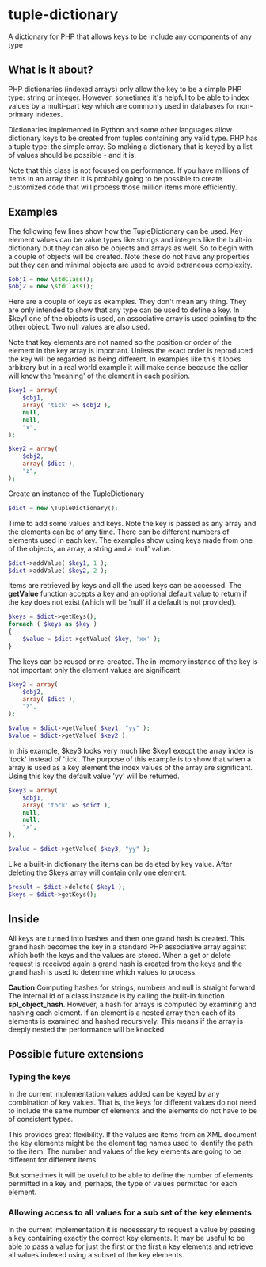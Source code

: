 # tuple-dictionary
A dictionary for PHP that allows keys to be include any components of any type

## What is it about?

PHP dictionaries (indexed arrays) only allow the key to be a simple PHP type: string or integer.  However, sometimes it's helpful to be able to index values by a multi-part key which are commonly used in databases for non-primary indexes.

Dictionaries implemented in Python and some other languages allow dictionary keys to be created from tuples containing any valid type.  PHP has a tuple type: the simple array.  So making a dictionary that is keyed by a list of values should be possible - and it is.

Note that this class is not focused on performance.  If you have millions of items in an array then it is probably going to be possible to create customized code that will process those million items more efficiently.

## Examples

The following few lines show how the TupleDictionary can be used.  Key element values can be value types like strings and integers like the built-in dictionary but they can also be objects and arrays as well.  So to begin with a couple of objects will be created.  Note these do not have any properties but they can and minimal objects are used to avoid extraneous complexity.

```php
$obj1 = new \stdClass();
$obj2 = new \stdClass();
```

Here are a couple of keys as examples.  They don't mean any thing.  They are only intended to show that any type can be used to define a key. In $key1 one of the objects is used, an associative array is used pointing to the other object. Two null values are also used.

Note that key elements are not named so the position or order of the element in the key array is important.  Unless the exact order is reproduced the key will be regarded as being different. In examples like this it looks arbitrary but in a real world example it will make sense because the caller will know the 'meaning' of the element in each position.

```php
$key1 = array(
	$obj1,
	array( 'tick' => $obj2 ),
	null,
	null,
	"x",
);

$key2 = array(
	$obj2,
	array( $dict ),
	"z",
);
```

Create an instance of the TupleDictionary

```php
$dict = new \TupleDictionary();
```

Time to add some values and keys.  Note the key is passed as any array and the elements can be of any time.  There can be different numbers of elements used in each key.  The examples show using keys made from one of the objects, an array, a string and a 'null' value.

```php
$dict->addValue( $key1, 1 );
$dict->addValue( $key2, 2 );
```

Items are retrieved by keys and all the used keys can be accessed.  The **getValue** function accepts a key and an optional default value to return if the key does not exist (which will be 'null' if a default is not provided).

```php
$keys = $dict->getKeys();
foreach ( $keys as $key )
{
	$value = $dict->getValue( $key, 'xx' );
}
```

The keys can be reused or re-created.  The in-memory instance of the key is not important only the element values are significant.

```php
$key2 = array(
	$obj2,
	array( $dict ),
	"z",
);

$value = $dict->getValue( $key1, "yy" );
$value = $dict->getValue( $key2 );
```

In this example, $key3 looks very much like $key1 execpt the array index is 'tock' instead of 'tick'.  The purpose of this example is to show that when a array is used as a key element the index values of the array are significant.  Using this key the default value 'yy' will be returned.

```php
$key3 = array(
	$obj1,
	array( 'tock' => $dict ),
	null,
	null,
	"x",
);

$value = $dict->getValue( $key3, "yy" );
```

Like a built-in dictionary the items can be deleted by key value.  After deleting the $keys array will contain only one element.

```php
$result = $dict->delete( $key1 );
$keys = $dict->getKeys();
```

## Inside

All keys are turned into hashes and then one grand hash is created.  This grand hash becomes the key in a standard PHP associative array against which both the keys and the values are stored.  When a get or delete request is received again a grand hash is created from the keys and the grand hash is used to determine which values to process.

**Caution** Computing hashes for strings, numbers and null is straight forward.  The internal id of a class instance is by calling the built-in function **spl_object_hash**.  However, a hash for arrays is computed by examining and hashing each element.  If an element is a nested array then each of its elements is examined and hashed recursively.  This means if the array is deeply nested the performance will be knocked.

## Possible future extensions

### Typing the keys

In the current implementation values added can be keyed by any combination of key values.  That is, the keys for different values do not need to include the same number of elements and the elements do not have to be of consistent types.

This provides great flexibility.  If the values are items from an XML document the key elements might be the element tag names used to identify the path to the item.  The number and values of the key elements are going to be different for different items.

But sometimes it will be useful to be able to define the number of elements permitted in a key and, perhaps, the type of values permitted for each element.

### Allowing access to all values for a sub set of the key elements

In the current implementation it is necesssary to request a value by passing a key containing exactly the correct key elements.  It may be useful to be able to pass a value for just the first or the first n key elements and retrieve all values indexed using a subset of the key elements.
